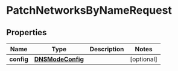 

# PatchNetworksByNameRequest


## Properties

| Name | Type | Description | Notes |
|------------ | ------------- | ------------- | -------------|
|**config** | [**DNSModeConfig**](DNSModeConfig.md) |  |  [optional] |



